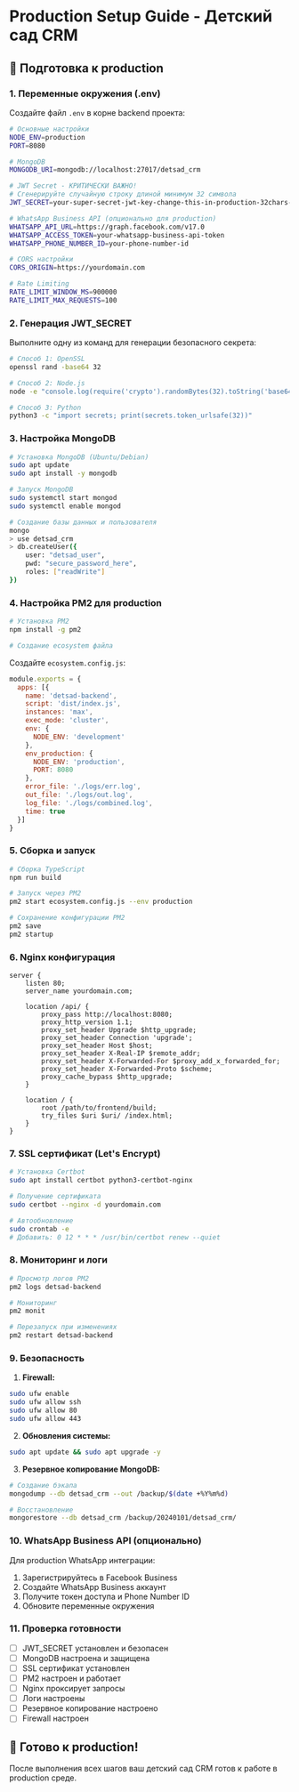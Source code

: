 # Production Setup Guide - Детский сад CRM

## 🚀 Подготовка к production

### 1. Переменные окружения (.env)

Создайте файл `.env` в корне backend проекта:

```bash
# Основные настройки
NODE_ENV=production
PORT=8080

# MongoDB
MONGODB_URI=mongodb://localhost:27017/detsad_crm

# JWT Secret - КРИТИЧЕСКИ ВАЖНО!
# Сгенерируйте случайную строку длиной минимум 32 символа
JWT_SECRET=your-super-secret-jwt-key-change-this-in-production-32chars-min

# WhatsApp Business API (опционально для production)
WHATSAPP_API_URL=https://graph.facebook.com/v17.0
WHATSAPP_ACCESS_TOKEN=your-whatsapp-business-api-token
WHATSAPP_PHONE_NUMBER_ID=your-phone-number-id

# CORS настройки
CORS_ORIGIN=https://yourdomain.com

# Rate Limiting
RATE_LIMIT_WINDOW_MS=900000
RATE_LIMIT_MAX_REQUESTS=100
```

### 2. Генерация JWT_SECRET

Выполните одну из команд для генерации безопасного секрета:

```bash
# Способ 1: OpenSSL
openssl rand -base64 32

# Способ 2: Node.js
node -e "console.log(require('crypto').randomBytes(32).toString('base64'))"

# Способ 3: Python
python3 -c "import secrets; print(secrets.token_urlsafe(32))"
```

### 3. Настройка MongoDB

```bash
# Установка MongoDB (Ubuntu/Debian)
sudo apt update
sudo apt install -y mongodb

# Запуск MongoDB
sudo systemctl start mongod
sudo systemctl enable mongod

# Создание базы данных и пользователя
mongo
> use detsad_crm
> db.createUser({
    user: "detsad_user",
    pwd: "secure_password_here",
    roles: ["readWrite"]
})
```

### 4. Настройка PM2 для production

```bash
# Установка PM2
npm install -g pm2

# Создание ecosystem файла
```

Создайте `ecosystem.config.js`:

```javascript
module.exports = {
  apps: [{
    name: 'detsad-backend',
    script: 'dist/index.js',
    instances: 'max',
    exec_mode: 'cluster',
    env: {
      NODE_ENV: 'development'
    },
    env_production: {
      NODE_ENV: 'production',
      PORT: 8080
    },
    error_file: './logs/err.log',
    out_file: './logs/out.log',
    log_file: './logs/combined.log',
    time: true
  }]
}
```

### 5. Сборка и запуск

```bash
# Сборка TypeScript
npm run build

# Запуск через PM2
pm2 start ecosystem.config.js --env production

# Сохранение конфигурации PM2
pm2 save
pm2 startup
```

### 6. Nginx конфигурация

```nginx
server {
    listen 80;
    server_name yourdomain.com;

    location /api/ {
        proxy_pass http://localhost:8080;
        proxy_http_version 1.1;
        proxy_set_header Upgrade $http_upgrade;
        proxy_set_header Connection 'upgrade';
        proxy_set_header Host $host;
        proxy_set_header X-Real-IP $remote_addr;
        proxy_set_header X-Forwarded-For $proxy_add_x_forwarded_for;
        proxy_set_header X-Forwarded-Proto $scheme;
        proxy_cache_bypass $http_upgrade;
    }

    location / {
        root /path/to/frontend/build;
        try_files $uri $uri/ /index.html;
    }
}
```

### 7. SSL сертификат (Let's Encrypt)

```bash
# Установка Certbot
sudo apt install certbot python3-certbot-nginx

# Получение сертификата
sudo certbot --nginx -d yourdomain.com

# Автообновление
sudo crontab -e
# Добавить: 0 12 * * * /usr/bin/certbot renew --quiet
```

### 8. Мониторинг и логи

```bash
# Просмотр логов PM2
pm2 logs detsad-backend

# Мониторинг
pm2 monit

# Перезапуск при изменениях
pm2 restart detsad-backend
```

### 9. Безопасность

1. **Firewall:**
```bash
sudo ufw enable
sudo ufw allow ssh
sudo ufw allow 80
sudo ufw allow 443
```

2. **Обновления системы:**
```bash
sudo apt update && sudo apt upgrade -y
```

3. **Резервное копирование MongoDB:**
```bash
# Создание бэкапа
mongodump --db detsad_crm --out /backup/$(date +%Y%m%d)

# Восстановление
mongorestore --db detsad_crm /backup/20240101/detsad_crm/
```

### 10. WhatsApp Business API (опционально)

Для production WhatsApp интеграции:

1. Зарегистрируйтесь в Facebook Business
2. Создайте WhatsApp Business аккаунт
3. Получите токен доступа и Phone Number ID
4. Обновите переменные окружения

### 11. Проверка готовности

- [ ] JWT_SECRET установлен и безопасен
- [ ] MongoDB настроена и защищена
- [ ] SSL сертификат установлен
- [ ] PM2 настроен и работает
- [ ] Nginx проксирует запросы
- [ ] Логи настроены
- [ ] Резервное копирование настроено
- [ ] Firewall настроен

## 🎉 Готово к production!

После выполнения всех шагов ваш детский сад CRM готов к работе в production среде.

